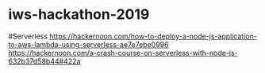 # iws-hackathon-2019


#Serverless
https://hackernoon.com/how-to-deploy-a-node-js-application-to-aws-lambda-using-serverless-ae7e7ebe0996
https://hackernoon.com/a-crash-course-on-serverless-with-node-js-632b37d58b44#422a
